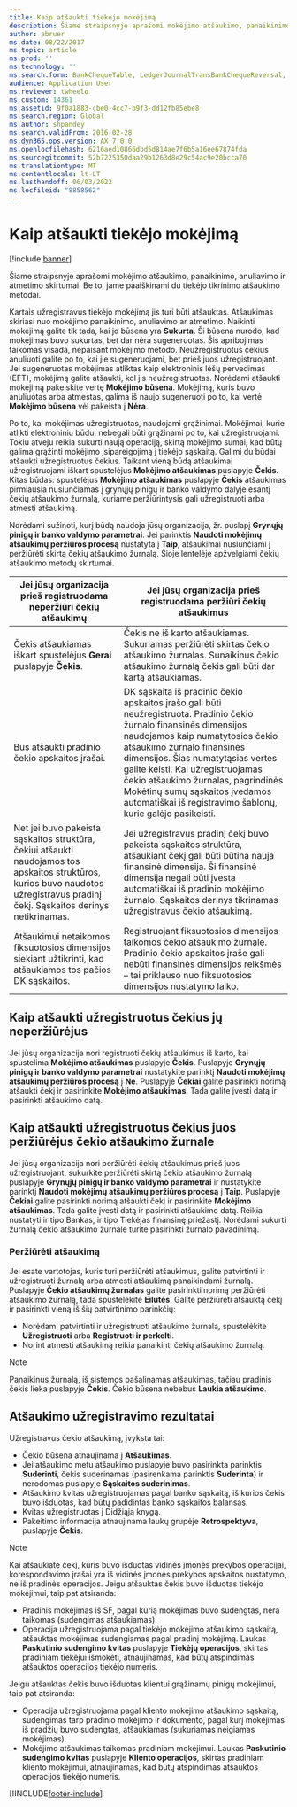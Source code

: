 ```yaml
---
title: Kaip atšaukti tiekėjo mokėjimą
description: Šiame straipsnyje aprašomi mokėjimo atšaukimo, panaikinimo, anuliavimo ir atmetimo skirtumai. Be to, jame paaiškinami du tiekėjo tikrinimo atšaukimo metodai.
author: abruer
ms.date: 08/22/2017
ms.topic: article
ms.prod: ''
ms.technology: ''
ms.search.form: BankChequeTable, LedgerJournalTransBankChequeReversal, LedgerJournalTransVendPaym
audience: Application User
ms.reviewer: twheelo
ms.custom: 14361
ms.assetid: 9f0a1883-cbe0-4cc7-b9f3-dd12fb85ebe8
ms.search.region: Global
ms.author: shpandey
ms.search.validFrom: 2016-02-28
ms.dyn365.ops.version: AX 7.0.0
ms.openlocfilehash: 6216aed10866dbd5d814ae7f6b5a16ee67874fda
ms.sourcegitcommit: 52b7225350daa29b1263d8e29c54ac9e20bcca70
ms.translationtype: MT
ms.contentlocale: lt-LT
ms.lasthandoff: 06/03/2022
ms.locfileid: "8858562"
---
```

# <a name="reverse-a-vendor-payment"></a>Kaip atšaukti tiekėjo mokėjimą

[!include [banner](../includes/banner.md)]

Šiame straipsnyje aprašomi mokėjimo atšaukimo, panaikinimo, anuliavimo ir atmetimo skirtumai. Be to, jame paaiškinami du tiekėjo tikrinimo atšaukimo metodai. 

Kartais užregistravus tiekėjo mokėjimą jis turi būti atšauktas. Atšaukimas skiriasi nuo mokėjimo panaikinimo, anuliavimo ar atmetimo. Naikinti mokėjimą galite tik tada, kai jo būsena yra **Sukurta**. Ši būsena nurodo, kad mokėjimas buvo sukurtas, bet dar nėra sugeneruotas. Šis apribojimas taikomas visada, nepaisant mokėjimo metodo. Neužregistruotus čekius anuliuoti galite po to, kai jie sugeneruojami, bet prieš juos užregistruojant. Jei sugeneruotas mokėjimas atliktas kaip elektroninis lėšų pervedimas (EFT), mokėjimą galite atšaukti, kol jis neužregistruotas. Norėdami atšaukti mokėjimą pakeiskite vertę **Mokėjimo būsena**. Mokėjimą, kuris buvo anuliuotas arba atmestas, galima iš naujo sugeneruoti po to, kai vertė **Mokėjimo būsena** vėl pakeista į **Nėra**. 

Po to, kai mokėjimas užregistruotas, naudojami grąžinimai. Mokėjimai, kurie atlikti elektroniniu būdu, nebegali būti grąžinami po to, kai užregistruojami. Tokiu atveju reikia sukurti naują operaciją, skirtą mokėjimo sumai, kad būtų galima grąžinti mokėjimo įsipareigojimą į tiekėjo sąskaitą. Galimi du būdai atšaukti užregistruotus čekius. Taikant vieną būdą atšaukimai užregistruojami iškart spustelėjus **Mokėjimo atšaukimas** puslapyje **Čekis**. Kitas būdas: spustelėjus **Mokėjimo atšaukimas** puslapyje **Čekis** atšaukimas pirmiausia nusiunčiamas į grynųjų pinigų ir banko valdymo dalyje esantį čekių atšaukimo žurnalą, kuriame peržiūrintysis gali užregistruoti arba atmesti atšaukimą. 

Norėdami sužinoti, kurį būdą naudoja jūsų organizacija, žr. puslapį **Grynųjų pinigų ir banko valdymo parametrai**. Jei parinktis **Naudoti mokėjimų atšaukimų peržiūros procesą** nustatyta į **Taip**, atšaukimai nusiunčiami į peržiūrėti skirtą čekių atšaukimo žurnalą. Šioje lentelėje apžvelgiami čekių atšaukimo metodų skirtumai.

| Jei jūsų organizacija prieš registruodama neperžiūri čekių atšaukimų                                                                                                                                  | Jei jūsų organizacija prieš registruodama peržiūri čekių atšaukimus                                                                                                                                                                                                                                                                                                                                                                     |
|-----------------------------------------------------------------------------------------------------------------------------------------------------------------------------------------------------|---------------------------------------------------------------------------------------------------------------------------------------------------------------------------------------------------------------------------------------------------------------------------------------------------------------------------------------------------------------------------------------------------------------------------------|
| Čekis atšaukiamas iškart spustelėjus **Gerai** puslapyje **Čekis**.                                                                                                                      | Čekis ne iš karto atšaukiamas. Sukuriamas peržiūrėti skirtas čekio atšaukimo žurnalas. Sunaikinus čekio atšaukimo žurnalą čekis gali būti dar kartą atšaukiamas.                                                                                                                                                                                                                                                                |
| Bus atšaukti pradinio čekio apskaitos įrašai.                                                                                                                                         | DK sąskaita iš pradinio čekio apskaitos įrašo gali būti neužregistruota. Pradinio čekio žurnalo finansinės dimensijos naudojamos kaip numatytosios čekio atšaukimo žurnalo finansinės dimensijos. Šias numatytąsias vertes galite keisti. Kai užregistruojamas čekio atšaukimo žurnalas, pagrindinės Mokėtinų sumų sąskaitos įvedamos automatiškai iš registravimo šablonų, kurie galėjo pasikeisti. |
| Net jei buvo pakeista sąskaitos struktūra, čekiui atšaukti naudojamos tos apskaitos struktūros, kurios buvo naudotos užregistravus pradinį čekį. Sąskaitos derinys netikrinamas. | Jei užregistravus pradinį čekį buvo pakeista sąskaitos struktūra, atšaukiant čekį gali būti būtina nauja finansinė dimensija. Ši finansinė dimensija negali būti įvesta automatiškai iš pradinio mokėjimo žurnalo. Sąskaitos derinys tikrinamas užregistravus čekio atšaukimą.                                                                                                        |
| Atšaukimui netaikomos fiksuotosios dimensijos siekiant užtikrinti, kad atšaukiamos tos pačios DK sąskaitos.                                                                                      | Registruojant fiksuotosios dimensijos taikomos čekio atšaukimo žurnale. Pradinio čekio apskaitos įraše gali nebūti finansinės dimensijos reikšmės – tai priklauso nuo fiksuotosios dimensijos nustatymo laiko.                                                                                                                                                                                                     |

## <a name="reverse-posted-checks-without-reviewing-them"></a>Kaip atšaukti užregistruotus čekius jų neperžiūrėjus
Jei jūsų organizacija nori registruoti čekių atšaukimus iš karto, kai spustelima **Mokėjimo atšaukimas** puslapyje **Čekis**. Puslapyje **Grynųjų pinigų ir banko valdymo parametrai** nustatykite parinktį **Naudoti mokėjimų atšaukimų peržiūros procesą** į **Ne**. Puslapyje **Čekiai** galite pasirinkti norimą atšaukti čekį ir pasirinkite **Mokėjimo atšaukimas**. Tada galite įvesti datą ir pasirinkti atšaukimo datą.

## <a name="reverse-posted-checks-after-they-are-reviewed-in-the-check-reversal-journal"></a>Kaip atšaukti užregistruotus čekius juos peržiūrėjus čekio atšaukimo žurnale
Jei jūsų organizacija nori peržiūrėti čekių atšaukimus prieš juos užregistruojant, sukurkite peržiūrėti skirtą čekio atšaukimo žurnalą puslapyje **Grynųjų pinigų ir banko valdymo parametrai** ir nustatykite parinktį **Naudoti mokėjimų atšaukimų peržiūros procesą** į **Taip**. Puslapyje **Čekiai** galite pasirinkti norimą atšaukti čekį ir pasirinkite **Mokėjimo atšaukimas**. Tada galite įvesti datą ir pasirinkti atšaukimo datą. Reikia nustatyti ir tipo Bankas, ir tipo Tiekėjas finansinę priežastį. Norėdami sukurti žurnalą čekio atšaukimo žurnale turite pasirinkti žurnalo pavadinimą.

### <a name="review-a-reversal"></a>Peržiūrėti atšaukimą

Jei esate vartotojas, kuris turi peržiūrėti atšaukimus, galite patvirtinti ir užregistruoti žurnalą arba atmesti atšaukimą panaikindami žurnalą. Puslapyje **Čekio atšaukimų žurnalas** galite pasirinkti norimą peržiūrėti atšaukimo žurnalą, tada spustelėkite **Eilutės**. Galite peržiūrėti atšauktą čekį ir pasirinkti vieną iš šių patvirtinimo parinkčių:

-   Norėdami patvirtinti ir užregistruoti atšaukimo žurnalą, spustelėkite **Užregistruoti** arba **Registruoti ir perkelti**.
-   Norint atmesti atšaukimą reikia panaikinti čekių atšaukimo žurnalą.

> [!NOTE]
> Panaikinus žurnalą, iš sistemos pašalinamas atšaukimas, tačiau pradinis čekis lieka puslapyje **Čekis**. Čekio būsena nebebus **Laukia atšaukimo**.

## <a name="results-of-posting-a-reversal"></a>Atšaukimo užregistravimo rezultatai
Užregistravus čekio atšaukimą, įvyksta tai:

-   Čekio būsena atnaujinama į **Atšaukimas**.
-   Jei atšaukimo metu atšaukimo puslapyje buvo pasirinkta parinktis **Suderinti**, čekis suderinamas (pasirenkama parinktis **Suderinta**) ir nerodomas puslapyje **Sąskaitos suderinimas**.
-   Atšaukimo kvitas užregistruojamas pagal banko sąskaitą, iš kurios čekis buvo išduotas, kad būtų padidintas banko sąskaitos balansas.
-   Kvitas užregistruotas į Didžiąją knygą.
-   Pakeitimo informacija atnaujinama laukų grupėje **Retrospektyva**, puslapyje **Čekis**.

> [!NOTE] 
> Kai atšaukiate čekį, kuris buvo išduotas vidinės įmonės prekybos operacijai, korespondavimo įrašai yra iš vidinės įmonės prekybos apskaitos nustatymo, ne iš pradinės operacijos. Jeigu atšauktas čekis buvo išduotas tiekėjo mokėjimui, taip pat atsiranda:

-   Pradinis mokėjimas iš SF, pagal kurią mokėjimas buvo sudengtas, nėra taikomas (sudengimas atšaukiamas).
-   Operacija užregistruojama pagal tiekėjo mokėjimo atšaukimo sąskaitą, atšauktas mokėjimas sudengiamas pagal pradinį mokėjimą. Laukas **Paskutinio sudengimo kvitas** puslapyje **Tiekėjų operacijos**, skirtas pradiniam tiekėjui išmokėti, atnaujinamas, kad būtų atspindimas atšauktos operacijos tiekėjo numeris.

Jeigu atšauktas čekis buvo išduotas klientui grąžinamų pinigų mokėjimui, taip pat atsiranda:

-   Operacija užregistruojama pagal kliento mokėjimo atšaukimo sąskaitą, sudengimas tarp pradinio mokėjimo ir dokumento, pagal kurį mokėjimas iš pradžių buvo sudengtas, atšaukiamas (sukuriamas neigiamas mokėjimas).
-   Mokėjimo atšaukimas taikomas pradiniam mokėjimui. Laukas **Paskutinio sudengimo kvitas** puslapyje **Kliento operacijos**, skirtas pradiniam kliento mokėjimui, atnaujinamas, kad būtų atspindimas atšauktos operacijos tiekėjo numeris.






[!INCLUDE[footer-include](../../includes/footer-banner.md)]
